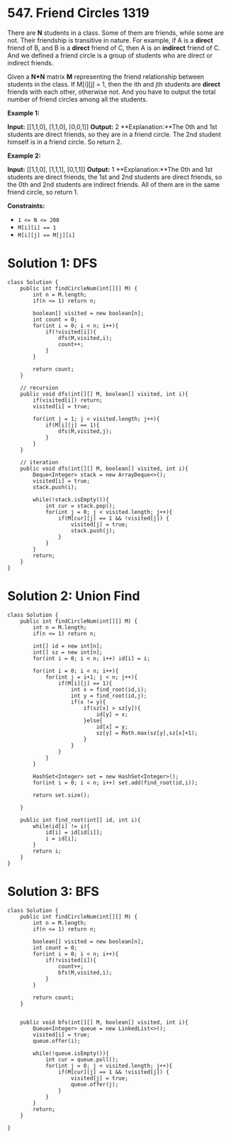 # 547. Friend Circles 1319
There are  **N**  students in a class. Some of them are friends, while some are not. Their friendship is transitive in nature. For example, if A is a  **direct**  friend of B, and B is a  **direct**  friend of C, then A is an  **indirect**  friend of C. And we defined a friend circle is a group of students who are direct or indirect friends.

Given a  **N*N**  matrix  **M**  representing the friend relationship between students in the class. If M[i][j] = 1, then the ith  and jth  students are  **direct**  friends with each other, otherwise not. And you have to output the total number of friend circles among all the students.

**Example 1:**

**Input:** 
[[1,1,0],
 [1,1,0],
 [0,0,1]]
**Output:** 2
**Explanation:**The 0th and 1st students are direct friends, so they are in a friend circle. 
The 2nd student himself is in a friend circle. So return 2.

**Example 2:**

**Input:** 
[[1,1,0],
 [1,1,1],
 [0,1,1]]
**Output:** 1
**Explanation:**The 0th and 1st students are direct friends, the 1st and 2nd students are direct friends, 
so the 0th and 2nd students are indirect friends. All of them are in the same friend circle, so return 1.

**Constraints:**

-   `1 <= N <= 200`
-   `M[i][i] == 1`
-   `M[i][j] == M[j][i]`

# Solution 1: DFS
```
class Solution {
    public int findCircleNum(int[][] M) {
        int n = M.length;
        if(n <= 1) return n;
        
        boolean[] visited = new boolean[n];
        int count = 0;
        for(int i = 0; i < n; i++){
            if(!visited[i]){
                dfs(M,visited,i);
                count++;
            }
        }
        
        return count;
    }
    
    // recursion
    public void dfs(int[][] M, boolean[] visited, int i){
        if(visited[i]) return;
        visited[i] = true;
        
        for(int j = 1; j < visited.length; j++){
            if(M[i][j] == 1){
                dfs(M,visited,j);
            }
        }
    }

	// iteration
	public void dfs(int[][] M, boolean[] visited, int i){
        Deque<Integer> stack = new ArrayDeque<>();
        visited[i] = true;
        stack.push(i);
        
        while(!stack.isEmpty()){
            int cur = stack.pop();
            for(int j = 0; j < visited.length; j++){
                if(M[cur][j] == 1 && !visited[j]) {
                    visited[j] = true;
                    stack.push(j);
                }
            }
        }
        return;
    }
}
```

# Solution 2: Union Find
```
class Solution {
    public int findCircleNum(int[][] M) {
        int n = M.length;
        if(n <= 1) return n;
        
        int[] id = new int[n];
        int[] sz = new int[n];
        for(int i = 0; i < n; i++) id[i] = i;
        
        for(int i = 0; i < n; i++){
            for(int j = i+1; j < n; j++){
                if(M[i][j] == 1){
                    int x = find_root(id,i);
                    int y = find_root(id,j);
                    if(x != y){
                        if(sz[x] > sz[y]){
                            id[y] = x;
                        }else{
                            id[x] = y;
                            sz[y] = Math.max(sz[y],sz[x]+1);
                        }
                    }
                }
            }
        }
        
        HashSet<Integer> set = new HashSet<Integer>();
        for(int i = 0; i < n; i++) set.add(find_root(id,i));
        
        return set.size();
        
    }
    
    public int find_root(int[] id, int i){
        while(id[i] != i){
            id[i] = id[id[i]];
            i = id[i];
        }
        return i;
    }
}
```

# Solution 3: BFS
```
class Solution {
    public int findCircleNum(int[][] M) {
        int n = M.length;
        if(n <= 1) return n;
        
        boolean[] visited = new boolean[n];
        int count = 0;
        for(int i = 0; i < n; i++){
            if(!visited[i]){
                count++;
                bfs(M,visited,i);
            }
        }
        
        return count;
    }
    
    
    public void bfs(int[][] M, boolean[] visited, int i){
        Queue<Integer> queue = new LinkedList<>();
        visited[i] = true;
        queue.offer(i);
        
        while(!queue.isEmpty()){
            int cur = queue.poll();
            for(int j = 0; j < visited.length; j++){
                if(M[cur][j] == 1 && !visited[j]) {
                    visited[j] = true;
                    queue.offer(j);
                }
            }
        }
        return;
    }

}
```

